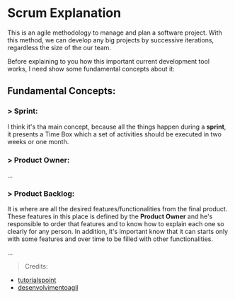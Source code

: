 # Scrum Explanation

This is an agile methodology to manage and plan a software project. With this method, we can develop any big projects by successive iterations, regardless the size of the our team.

Before explaining to you how this important current development tool works, I need show some fundamental concepts about it: 

## Fundamental Concepts:

### > Sprint:

I think it's tha main concept, because all the things happen during a **sprint**, it presents a Time Box which a set of activities should be executed in two weeks or one month.

### > Product Owner:

...

### > Product Backlog:

It is where are all the desired features/functionalities from the final product. These features in this place is defined by the **Product Owner** and he's responsible to order that features and to know how to explain each one so clearly for any person. In addition, it's important know that it can starts only with some features and over time to be filled with other functionalities.

...

> Credits: 
* [tutorialspoint](https://www.tutorialspoint.com/scrum/)
* [desenvolvimentoagil](https://www.desenvolvimentoagil.com.br/scrum/product_owner)